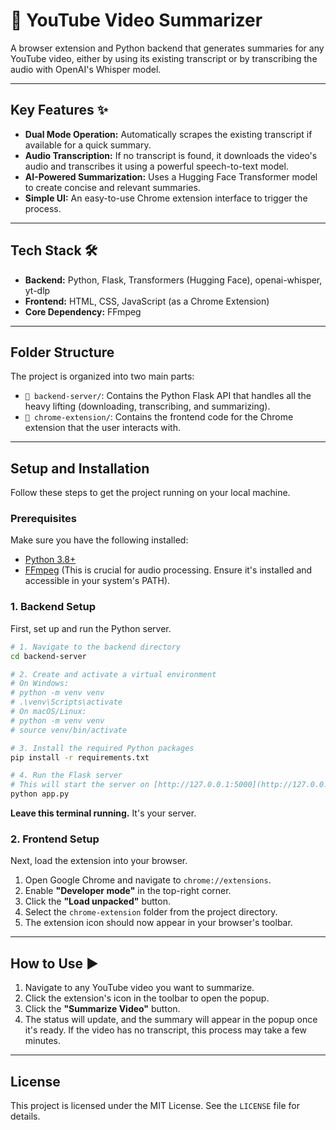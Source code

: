 # 🚀 YouTube Video Summarizer

A browser extension and Python backend that generates summaries for any YouTube video, either by using its existing transcript or by transcribing the audio with OpenAI's Whisper model.

---

## Key Features ✨

* **Dual Mode Operation:** Automatically scrapes the existing transcript if available for a quick summary.
* **Audio Transcription:** If no transcript is found, it downloads the video's audio and transcribes it using a powerful speech-to-text model.
* **AI-Powered Summarization:** Uses a Hugging Face Transformer model to create concise and relevant summaries.
* **Simple UI:** An easy-to-use Chrome extension interface to trigger the process.

---

## Tech Stack 🛠️

* **Backend:** Python, Flask, Transformers (Hugging Face), openai-whisper, yt-dlp
* **Frontend:** HTML, CSS, JavaScript (as a Chrome Extension)
* **Core Dependency:** FFmpeg

---

## Folder Structure

The project is organized into two main parts:

* `📁 backend-server/`: Contains the Python Flask API that handles all the heavy lifting (downloading, transcribing, and summarizing).
* `📁 chrome-extension/`: Contains the frontend code for the Chrome extension that the user interacts with.

---

## Setup and Installation

Follow these steps to get the project running on your local machine.

### Prerequisites

Make sure you have the following installed:
* [Python 3.8+](https://www.python.org/downloads/)
* [FFmpeg](https://ffmpeg.org/download.html) (This is crucial for audio processing. Ensure it's installed and accessible in your system's PATH).

### 1. Backend Setup

First, set up and run the Python server.

```bash
# 1. Navigate to the backend directory
cd backend-server

# 2. Create and activate a virtual environment
# On Windows:
# python -m venv venv
# .\venv\Scripts\activate
# On macOS/Linux:
# python -m venv venv
# source venv/bin/activate

# 3. Install the required Python packages
pip install -r requirements.txt

# 4. Run the Flask server
# This will start the server on [http://127.0.0.1:5000](http://127.0.0.1:5000)
python app.py
````

**Leave this terminal running.** It's your server.

### 2. Frontend Setup

Next, load the extension into your browser.

1.  Open Google Chrome and navigate to `chrome://extensions`.
2.  Enable **"Developer mode"** in the top-right corner.
3.  Click the **"Load unpacked"** button.
4.  Select the `chrome-extension` folder from the project directory.
5.  The extension icon should now appear in your browser's toolbar.

-----

## How to Use ▶️

1.  Navigate to any YouTube video you want to summarize.
2.  Click the extension's icon in the toolbar to open the popup.
3.  Click the **"Summarize Video"** button.
4.  The status will update, and the summary will appear in the popup once it's ready. If the video has no transcript, this process may take a few minutes.

-----

## License

This project is licensed under the MIT License. See the `LICENSE` file for details.
